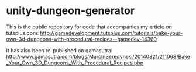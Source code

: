 # unity-dungeon-generator

This is the public repository for code that accompanies my article on tutsplus.com:
http://gamedevelopment.tutsplus.com/tutorials/bake-your-own-3d-dungeons-with-procedural-recipes--gamedev-14360

It has also been re-published on gamasutra:
http://www.gamasutra.com/blogs/MarcinSeredynski/20140321/211068/Bake_Your_Own_3D_Dungeons_With_Procedural_Recipes.php
